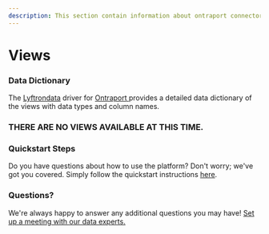 ```yaml
---
description: This section contain information about ontraport connector views information
---
```


# Views

### Data Dictionary

The [Lyftrondata](https://www.lyftrondata.com/) driver for [Ontraport](https://www.lyftrondata.com/integration/sales-analytics/ontraport/)[ ](https://www.lyftrondata.com/integration/ontraport/)provides a detailed data dictionary of the views with data types and column names.

### THERE ARE NO VIEWS AVAILABLE AT THIS TIME.

### Quickstart Steps

Do you have questions about how to use the platform? Don't worry; we've got you covered. Simply follow the quickstart instructions [here](../).

### Questions? <a href="#questions" id="questions"></a>

We're always happy to answer any additional questions you may have! [Set up a meeting with our data experts.](https://www.lyftrondata.com/book-a-meeting/)
